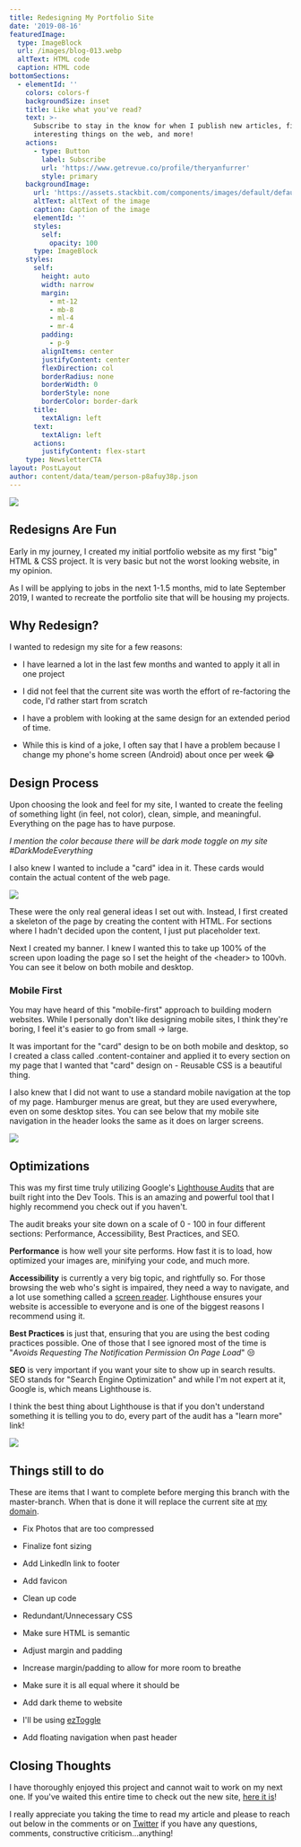 ```yaml
---
title: Redesigning My Portfolio Site
date: '2019-08-16'
featuredImage:
  type: ImageBlock
  url: /images/blog-013.webp
  altText: HTML code
  caption: HTML code
bottomSections:
  - elementId: ''
    colors: colors-f
    backgroundSize: inset
    title: Like what you've read?
    text: >-
      Subscribe to stay in the know for when I publish new articles, find
      interesting things on the web, and more!
    actions:
      - type: Button
        label: Subscribe
        url: 'https://www.getrevue.co/profile/theryanfurrer'
        style: primary
    backgroundImage:
      url: 'https://assets.stackbit.com/components/images/default/default-image.png'
      altText: altText of the image
      caption: Caption of the image
      elementId: ''
      styles:
        self:
          opacity: 100
      type: ImageBlock
    styles:
      self:
        height: auto
        width: narrow
        margin:
          - mt-12
          - mb-8
          - ml-4
          - mr-4
        padding:
          - p-9
        alignItems: center
        justifyContent: center
        flexDirection: col
        borderRadius: none
        borderWidth: 0
        borderStyle: none
        borderColor: border-dark
      title:
        textAlign: left
      text:
        textAlign: left
      actions:
        justifyContent: flex-start
    type: NewsletterCTA
layout: PostLayout
author: content/data/team/person-p8afuy38p.json
---
```

![](/images/blog-013-718ac5f6.webp)

## Redesigns Are Fun

Early in my journey, I created my initial portfolio website as my first "big" HTML & CSS project. It is very basic but not the worst looking website, in my opinion.

As I will be applying to jobs in the next 1-1.5 months, mid to late September 2019, I wanted to recreate the portfolio site that will be housing my projects.

## Why Redesign?

I wanted to redesign my site for a few reasons:

*   I have learned a lot in the last few months and wanted to apply it all in one project

*   I did not feel that the current site was worth the effort of re-factoring the code, I'd rather start from scratch

*   I have a problem with looking at the same design for an extended period of time.

*   While this is kind of a joke, I often say that I have a problem because I change my phone's home screen (Android) about once per week 😂

## Design Process

Upon choosing the look and feel for my site, I wanted to create the feeling of something light (in feel, not color), clean, simple, and meaningful. Everything on the page has to have purpose.

*I mention the color because there will be dark mode toggle on my site #DarkModeEverything*

I also knew I wanted to include a "card" idea in it. These cards would contain the actual content of the web page.

![](/images/blog-013\_01.png)

These were the only real general ideas I set out with. Instead, I first created a skeleton of the page by creating the content with HTML. For sections where I hadn't decided upon the content, I just put placeholder text.

Next I created my banner. I knew I wanted this to take up 100% of the screen upon loading the page so I set the height of the \<header> to 100vh. You can see it below on both mobile and desktop.



### Mobile First

You may have heard of this "mobile-first" approach to building modern websites. While I personally don't like designing mobile sites, I think they're boring, I feel it's easier to go from small -> large.

It was important for the "card" design to be on both mobile and desktop, so I created a class called .content-container and applied it to every section on my page that I wanted that "card" design on - Reusable CSS is a beautiful thing.

I also knew that I did not want to use a standard mobile navigation at the top of my page. Hamburger menus are great, but they are used everywhere, even on some desktop sites. You can see below that my mobile site navigation in the header looks the same as it does on larger screens.

![](/images/blog-013\_03.png)

## Optimizations

This was my first time truly utilizing Google's [Lighthouse Audits](https://developers.google.com/web/tools/lighthouse/) that are built right into the Dev Tools. This is an amazing and powerful tool that I highly recommend you check out if you haven't.

The audit breaks your site down on a scale of 0 - 100 in four different sections: Performance, Accessibility, Best Practices, and SEO.

**Performance** is how well your site performs. How fast it is to load, how optimized your images are, minifying your code, and much more.

**Accessibility** is currently a very big topic, and rightfully so. For those browsing the web who's sight is impaired, they need a way to navigate, and a lot use something called a [screen reader](https://www.afb.org/blindness-and-low-vision/using-technology/assistive-technology-products/screen-readers). Lighthouse ensures your website is accessible to everyone and is one of the biggest reasons I recommend using it.

**Best Practices** is just that, ensuring that you are using the best coding practices possible. One of those that I see ignored most of the time is "*Avoids Requesting The Notification Permission On Page Load*" 😒

**SEO** is very important if you want your site to show up in search results. SEO stands for "Search Engine Optimization" and while I'm not expert at it, Google is, which means Lighthouse is.

I think the best thing about Lighthouse is that if you don't understand something it is telling you to do, every part of the audit has a "learn more" link!

![](/images/blog-013\_04.png)

## Things still to do

These are items that I want to complete before merging this branch with the master-branch. When that is done it will replace the current site at [my domain](https://ryan-furrer-v2.netlify.app/).

*   Fix Photos that are too compressed

*   Finalize font sizing

*   Add LinkedIn link to footer

*   Add favicon

*   Clean up code

*   Redundant/Unnecessary CSS

*   Make sure HTML is semantic

*   Adjust margin and padding

*   Increase margin/padding to allow for more room to breathe

*   Make sure it is all equal where it should be

*   Add dark theme to website

*   I'll be using [ezToggle](https://dev.to/ryan_furrer/simple-javascript-theme-toggle-46ea)

*   Add floating navigation when past header

## Closing Thoughts

I have thoroughly enjoyed this project and cannot wait to work on my next one. If you've waited this entire time to check out the new site, [here it is](https://ryan-furrer-v2.netlify.app/)!

I really appreciate you taking the time to read my article and please to reach out below in the comments or on [Twitter](https://twitter.com/TheRyanFurrer) if you have any questions, comments, constructive criticism...anything!
